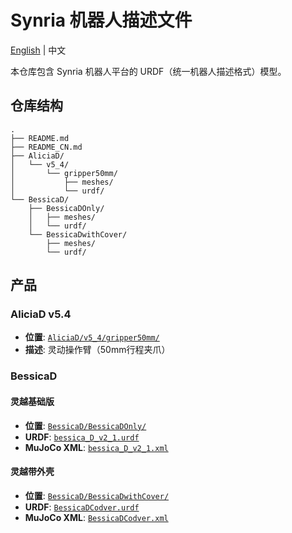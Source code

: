 # Synria 机器人描述文件

[English](README_EN.md) | 中文

本仓库包含 Synria 机器人平台的 URDF（统一机器人描述格式）模型。

## 仓库结构

```
.
├── README.md
├── README_CN.md
├── AliciaD/
│   └── v5_4/
│       └── gripper50mm/
│           ├── meshes/
│           └── urdf/
└── BessicaD/
    ├── BessicaDOnly/
    │   ├── meshes/
    │   └── urdf/
    └── BessicaDwithCover/
        ├── meshes/
        └── urdf/
```

## 产品

### AliciaD v5.4
- **位置**: [`AliciaD/v5_4/gripper50mm/`](AliciaD/v5_4/gripper50mm/)
- **描述**: 灵动操作臂（50mm行程夹爪）


### BessicaD

#### 灵越基础版
- **位置**: [`BessicaD/BessicaDOnly/`](BessicaD/BessicaDOnly/)
- **URDF**: [`bessica_D_v2_1.urdf`](BessicaD/BessicaDOnly/urdf/bessica_D_v2_1.urdf)
- **MuJoCo XML**: [`bessica_D_v2_1.xml`](BessicaD/BessicaDOnly/urdf/bessica_D_v2_1.xml)

#### 灵越带外壳
- **位置**: [`BessicaD/BessicaDwithCover/`](BessicaD/BessicaDwithCover/)
- **URDF**: [`BessicaDCodver.urdf`](BessicaD/BessicaDwithCover/urdf/BessicaDCodver.urdf)
- **MuJoCo XML**: [`BessicaDCodver.xml`](BessicaD/BessicaDwithCover/urdf/BessicaDCodver.xml)


